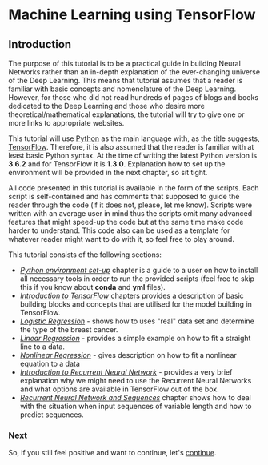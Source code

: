 # Machine Learning using TensorFlow

## Introduction
The purpose of this tutorial is to be a practical guide in building Neural Networks rather than an in-depth explanation of the ever-changing universe of the Deep Learning. This means that tutorial assumes that a reader is familiar with basic concepts and nomenclature of the Deep Learning. However, for those who did not read hundreds of pages of blogs and books dedicated to the Deep Learning and those who desire more theoretical/mathematical explanations, the tutorial will try to give one or more links to appropriate websites.

This tutorial will use [Python](https://www.python.org/) as the main language with, as the title suggests,  [TensorFlow](https://www.tensorflow.org/). Therefore, it is also assumed that the reader is familiar with at least basic  Python syntax.  At the time of writing the latest Python version is **3.6.2** and for TensorFlow it is **1.3.0**. Explanation how to set up the environment will be provided in the next chapter, so sit tight.

All code presented in this tutorial is available in the form of the scripts. Each script is self-contained and has comments that supposed to guide the reader through the code (if it does not, please, let me know). Scripts were written with an average user in mind thus the scripts omit many advanced features that might speed-up the code but at the same time make code harder to understand. This code also can be used as a template for whatever reader might want to do with it, so feel free to play around.

This tutorial consists of the following sections:
 + [*Python environment set-up*](environment.md) chapter is a guide to a user on how to install all necessary tools in order to run the provided scripts
(feel free to skip this if you know about **conda** and **yml** files).
 + [*Introduction to TensorFlow*](tensorflow_intro.md) chapters provides a description of basic building blocks and concepts that are utilised for the model building in TensorFlow.
 + [*Logistic Regression*](logistic_regression.md) - shows how to uses "real" data set and determine the type of the breast cancer.
 + [*Linear Regression*](linear_regression.md) -  provides a simple example on how to fit a straight line to a data.
 + [*Nonlinear Regression*](nonlinear_regression.md) - gives description on how to fit a nonlinear equation to a data
 + [*Introduction to Recurrent Neural Network*](rnn_intro.md) - provides a very brief explanation why we might need to use the Recurrent Neural Networks and what options are available in TensorFlow out of the box.
 + [*Recurrent Neural Network and Sequences*](rnn_seq.md) chapter shows how to deal with the situation when input sequences of variable length and how to predict sequences.  

### Next
So, if you still feel positive and want to continue, let's [continue](environment.md).